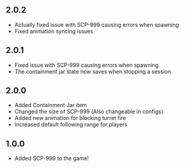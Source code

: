 ## 2.0.2
- Actually fixed issue with SCP-999 causing errors when spawning
- Fixed animation syncing issues

## 2.0.1
- Fixed issue with SCP-999 causing errors when spawning
- The containment jar state now saves when stopping a session

## 2.0.0
- Added Containment Jar item
- Changed the size of SCP-999 (Also changeable in configs)
- Added new animation for blocking turret fire
- Increased default following range for players

## 1.0.0
- Added SCP-999 to the game!